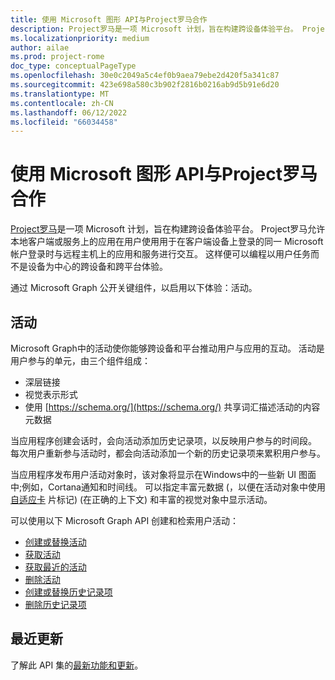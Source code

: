 ```yaml
---
title: 使用 Microsoft 图形 API与Project罗马合作
description: Project罗马是一项 Microsoft 计划，旨在构建跨设备体验平台。 Project罗马允许本地客户端或服务上的应用在用户使用用于在客户端设备上登录的同一 Microsoft 帐户登录时与远程主机上的应用和服务进行交互。 这样便可以编程以用户任务而不是设备为中心的跨设备和跨平台体验。
ms.localizationpriority: medium
author: ailae
ms.prod: project-rome
doc_type: conceptualPageType
ms.openlocfilehash: 30e0c2049a5c4ef0b9aea79ebe2d420f5a341c87
ms.sourcegitcommit: 423e698a580c3b902f2816b0216ab9d5b91e6d20
ms.translationtype: MT
ms.contentlocale: zh-CN
ms.lasthandoff: 06/12/2022
ms.locfileid: "66034458"
---
```

# <a name="use-the-microsoft-graph-api-to-work-with-project-rome"></a>使用 Microsoft 图形 API与Project罗马合作

[Project罗马](https://developer.microsoft.com/en-us/windows/project-rome)是一项 Microsoft 计划，旨在构建跨设备体验平台。 Project罗马允许本地客户端或服务上的应用在用户使用用于在客户端设备上登录的同一 Microsoft 帐户登录时与远程主机上的应用和服务进行交互。 这样便可以编程以用户任务而不是设备为中心的跨设备和跨平台体验。

通过 Microsoft Graph 公开关键组件，以启用以下体验：活动。

## <a name="activities"></a>活动

Microsoft Graph中的活动使你能够跨设备和平台推动用户与应用的互动。 活动是用户参与的单元，由三个组件组成：

- 深层链接
- 视觉表示形式
- 使用 [https://schema.org/](https://schema.org/) 共享词汇描述活动的内容元数据

当应用程序创建会话时，会向活动添加历史记录项，以反映用户参与的时间段。 每次用户重新参与活动时，都会向活动添加一个新的历史记录项来累积用户参与。

当应用程序发布用户活动对象时，该对象将显示在Windows中的一些新 UI 图面中;例如，Cortana通知和时间线。 可以指定丰富元数据 (，以便在活动对象中使用 [自适应卡](https://adaptivecards.io/) 片标记)  (在正确的上下文) 和丰富的视觉对象中显示活动。

可以使用以下 Microsoft Graph API 创建和检索用户活动：

- [创建或替换活动](../api/projectrome-put-activity.md)
- [获取活动](../api/projectrome-get-activities.md)
- [获取最近的活动](../api/projectrome-get-recent-activities.md)
- [删除活动](../api/projectrome-delete-activity.md)
- [创建或替换历史记录项](../api/projectrome-put-historyitem.md)
- [删除历史记录项](../api/projectrome-delete-historyitem.md)

## <a name="whats-new"></a>最近更新
了解此 API 集的[最新功能和更新](/graph/whats-new-overview)。
